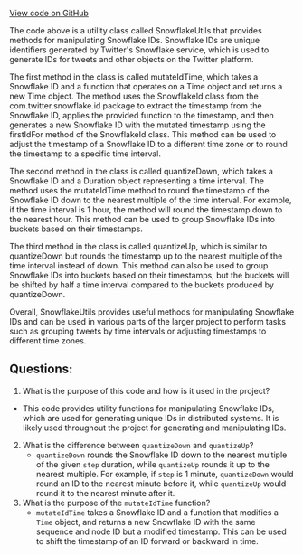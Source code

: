 [View code on GitHub](https://github.com/misbahsy/the-algorithm/timelineranker/server/src/main/scala/com/twitter/timelineranker/util/SnowflakeUtils.scala)

The code above is a utility class called SnowflakeUtils that provides methods for manipulating Snowflake IDs. Snowflake IDs are unique identifiers generated by Twitter's Snowflake service, which is used to generate IDs for tweets and other objects on the Twitter platform. 

The first method in the class is called mutateIdTime, which takes a Snowflake ID and a function that operates on a Time object and returns a new Time object. The method uses the SnowflakeId class from the com.twitter.snowflake.id package to extract the timestamp from the Snowflake ID, applies the provided function to the timestamp, and then generates a new Snowflake ID with the mutated timestamp using the firstIdFor method of the SnowflakeId class. This method can be used to adjust the timestamp of a Snowflake ID to a different time zone or to round the timestamp to a specific time interval.

The second method in the class is called quantizeDown, which takes a Snowflake ID and a Duration object representing a time interval. The method uses the mutateIdTime method to round the timestamp of the Snowflake ID down to the nearest multiple of the time interval. For example, if the time interval is 1 hour, the method will round the timestamp down to the nearest hour. This method can be used to group Snowflake IDs into buckets based on their timestamps.

The third method in the class is called quantizeUp, which is similar to quantizeDown but rounds the timestamp up to the nearest multiple of the time interval instead of down. This method can also be used to group Snowflake IDs into buckets based on their timestamps, but the buckets will be shifted by half a time interval compared to the buckets produced by quantizeDown.

Overall, SnowflakeUtils provides useful methods for manipulating Snowflake IDs and can be used in various parts of the larger project to perform tasks such as grouping tweets by time intervals or adjusting timestamps to different time zones.
## Questions: 
 1. What is the purpose of this code and how is it used in the project?
   - This code provides utility functions for manipulating Snowflake IDs, which are used for generating unique IDs in distributed systems. It is likely used throughout the project for generating and manipulating IDs.
2. What is the difference between `quantizeDown` and `quantizeUp`?
   - `quantizeDown` rounds the Snowflake ID down to the nearest multiple of the given `step` duration, while `quantizeUp` rounds it up to the nearest multiple. For example, if `step` is 1 minute, `quantizeDown` would round an ID to the nearest minute before it, while `quantizeUp` would round it to the nearest minute after it.
3. What is the purpose of the `mutateIdTime` function?
   - `mutateIdTime` takes a Snowflake ID and a function that modifies a `Time` object, and returns a new Snowflake ID with the same sequence and node ID but a modified timestamp. This can be used to shift the timestamp of an ID forward or backward in time.